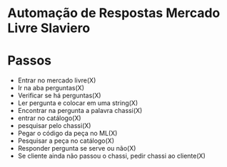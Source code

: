 # Automação de Respostas Mercado Livre Slaviero

# Passos
- Entrar no mercado livre(X)
- Ir na aba perguntas(X)
- Verificar se há perguntas(X)
- Ler pergunta e colocar em uma string(X)
- Encontrar na pergunta a palavra chassi(X)
- entrar no catálogo(X)
- pesquisar pelo chassi(X)
- Pegar o código da peça no ML(X)
- Pesquisar a peça no catálogo(X)
- Responder pergunta se serve ou não(X)
- Se cliente ainda não passou o chassi, pedir chassi ao cliente(X)
